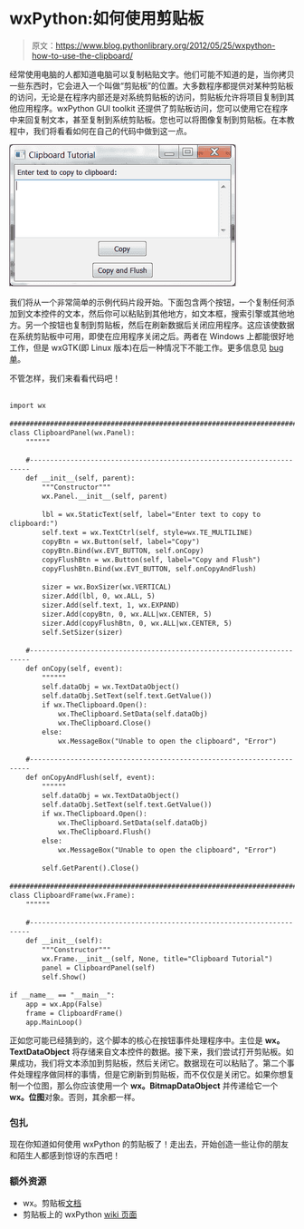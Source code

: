 # wxPython:如何使用剪贴板

> 原文：<https://www.blog.pythonlibrary.org/2012/05/25/wxpython-how-to-use-the-clipboard/>

经常使用电脑的人都知道电脑可以复制粘贴文字。他们可能不知道的是，当你拷贝一些东西时，它会进入一个叫做“剪贴板”的位置。大多数程序都提供对某种剪贴板的访问，无论是在程序内部还是对系统剪贴板的访问，剪贴板允许将项目复制到其他应用程序。wxPython GUI toolkit 还提供了剪贴板访问，您可以使用它在程序中来回复制文本，甚至复制到系统剪贴板。您也可以将图像复制到剪贴板。在本教程中，我们将看看如何在自己的代码中做到这一点。

[![](img/ad3a9700c5fb4725264dfddf930824a4.png "clipboard_tutorial.png")](https://www.blog.pythonlibrary.org/wp-content/uploads/2012/05/clipboard_tutorial.png)

我们将从一个非常简单的示例代码片段开始。下面包含两个按钮，一个复制任何添加到文本控件的文本，然后你可以粘贴到其他地方，如文本框，搜索引擎或其他地方。另一个按钮也复制到剪贴板，然后在刷新数据后关闭应用程序。这应该使数据在系统剪贴板中可用，即使在应用程序关闭之后。两者在 Windows 上都能很好地工作，但是 wxGTK(即 Linux 版本)在后一种情况下不能工作。更多信息见 [bug 单](http://trac.wxwidgets.org/ticket/10515)。

不管怎样，我们来看看代码吧！

```

import wx

########################################################################
class ClipboardPanel(wx.Panel):
    """"""

    #----------------------------------------------------------------------
    def __init__(self, parent):
        """Constructor"""
        wx.Panel.__init__(self, parent)

        lbl = wx.StaticText(self, label="Enter text to copy to clipboard:")
        self.text = wx.TextCtrl(self, style=wx.TE_MULTILINE)
        copyBtn = wx.Button(self, label="Copy")
        copyBtn.Bind(wx.EVT_BUTTON, self.onCopy)
        copyFlushBtn = wx.Button(self, label="Copy and Flush")
        copyFlushBtn.Bind(wx.EVT_BUTTON, self.onCopyAndFlush)

        sizer = wx.BoxSizer(wx.VERTICAL)
        sizer.Add(lbl, 0, wx.ALL, 5)
        sizer.Add(self.text, 1, wx.EXPAND)
        sizer.Add(copyBtn, 0, wx.ALL|wx.CENTER, 5)
        sizer.Add(copyFlushBtn, 0, wx.ALL|wx.CENTER, 5)
        self.SetSizer(sizer)

    #----------------------------------------------------------------------
    def onCopy(self, event):
        """"""
        self.dataObj = wx.TextDataObject()
        self.dataObj.SetText(self.text.GetValue())
        if wx.TheClipboard.Open():
            wx.TheClipboard.SetData(self.dataObj)
            wx.TheClipboard.Close()
        else:
            wx.MessageBox("Unable to open the clipboard", "Error")

    #----------------------------------------------------------------------
    def onCopyAndFlush(self, event):
        """"""
        self.dataObj = wx.TextDataObject()
        self.dataObj.SetText(self.text.GetValue())
        if wx.TheClipboard.Open():
            wx.TheClipboard.SetData(self.dataObj)
            wx.TheClipboard.Flush()
        else:
            wx.MessageBox("Unable to open the clipboard", "Error")

        self.GetParent().Close()

########################################################################
class ClipboardFrame(wx.Frame):
    """"""

    #----------------------------------------------------------------------
    def __init__(self):
        """Constructor"""
        wx.Frame.__init__(self, None, title="Clipboard Tutorial")
        panel = ClipboardPanel(self)
        self.Show()

if __name__ == "__main__":
    app = wx.App(False)
    frame = ClipboardFrame()
    app.MainLoop()

```

正如您可能已经猜到的，这个脚本的核心在按钮事件处理程序中。主位是 **wx。TextDataObject** 将存储来自文本控件的数据。接下来，我们尝试打开剪贴板。如果成功，我们将文本添加到剪贴板，然后关闭它。数据现在可以粘贴了。第二个事件处理程序做同样的事情，但是它刷新到剪贴板，而不仅仅是关闭它。如果你想复制一个位图，那么你应该使用一个 **wx。BitmapDataObject** 并传递给它一个 **wx。位图**对象。否则，其余都一样。

### 包扎

现在你知道如何使用 wxPython 的剪贴板了！走出去，开始创造一些让你的朋友和陌生人都感到惊讶的东西吧！

### 额外资源

*   wx。剪贴板[文档](http://wxpython.org/docs/api/wx.Clipboard-class.html)
*   剪贴板上的 wxPython [wiki 页面](http://wiki.wxpython.org/ClipBoard)